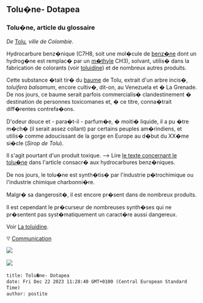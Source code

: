 ## Tolu�ne- Dotapea
### Tolu�ne, article du glossaire
 _De_ [Tolu](toluene.html#baume)_, ville de Colombie._

Hydrocarbure benz�nique (C7H8, soit une mol�cule de [benz�ne](benzene.html) dont un hydrog�ne est remplac� par un [m�thyle](methyle.html) CH3), solvant, utilis� dans la fabrication de colorants (voir [toluidine](toluene.html#toluidine)) et de nombreux autres produits.

Cette substance �tait tir� du [baume](baume.html) de Tolu, extrait d'un arbre incis�, _toluifera balsamum_, encore cultiv�, dit-on, au Venezuela et � La Grenade. De nos jours, ce baume serait parfois commercialis� clandestinement � destination de personnes toxicomanes et, � ce titre, conna�trait diff�rentes contrefa�ons.

D'odeur douce et - para�t-il - parfum�e, � moiti� liquide, il a pu �tre m�ch� (il serait assez collant) par certains peuples am�rindiens, et utilis� comme adoucissant de la gorge en Europe au d�but du XX�me si�cle (_Sirop de Tolu_).

Il s'agit pourtant d'un produit toxique. \--> Lire [le texte concernant le tolu�ne](benzene.html#toluene) dans l'article consacr� aux hydrocarbures benz�niques.

De nos jours, le tolu�ne est synth�tis� par l'industrie p�trochimique ou l'industrie chimique charbonni�re.

Malgr� sa dangerosit�, il est encore pr�sent dans de nombreux produits.

Il est cependant le pr�curseur de nombreuses synth�ses qui ne pr�sentent pas syst�matiquement un caract�re aussi dangereux.

Voir [La toluidine](toluidine.html).



![](images/flechebas.gif) [Communication](http://www.artrealite.com/annonceurs.htm) 

[![](https://cbonvin.fr/sites/regie.artrealite.com/visuels/campagne1.png)](index-2.html#20131014)

![](https://cbonvin.fr/sites/regie.artrealite.com/visuels/campagne2.png)
```
title: Tolu�ne- Dotapea
date: Fri Dec 22 2023 11:28:40 GMT+0100 (Central European Standard Time)
author: postite
```
